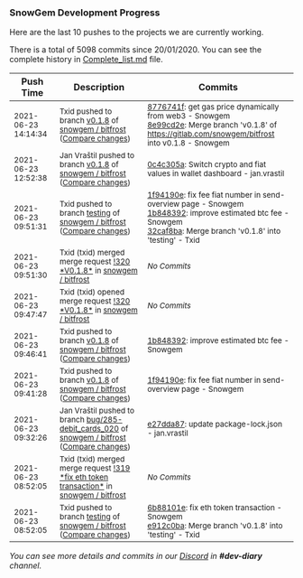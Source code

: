 
### SnowGem Development Progress

Here are the last 10 pushes to the projects we are currently working.

There is a total of 5098 commits since 20/01/2020. You can see the complete history in
 [Complete_list.md](Complete_list.md) file.

| Push Time | Description | Commits |
| --- | --- | --- |
| <sub>2021-06-23 14:14:34</sub> | <sub>Txid pushed to branch [v0\.1\.8](https://gitlab.com/snowgem/bitfrost/commits/v0.1.8) of [snowgem / bitfrost](https://gitlab.com/snowgem/bitfrost) ([Compare changes](https://gitlab.com/snowgem/bitfrost/compare/0c4c305a6cba58491820dc4bc2eb048cd3ed01a1...8e99cd2e4ece943f7cc56864a1c3c2102c81c4db))</sub> | <sub>[8776741f](https://gitlab.com/snowgem/bitfrost/-/commit/8776741f86ec24890cdb0f5d98c9a17e623b9519): get gas price dynamically from web3 - Snowgem<br>[8e99cd2e](https://gitlab.com/snowgem/bitfrost/-/commit/8e99cd2e4ece943f7cc56864a1c3c2102c81c4db): Merge branch 'v0.1.8' of https://gitlab.com/snowgem/bitfrost into v0.1.8 - Snowgem</sub> |
| <sub>2021-06-23 12:52:38</sub> | <sub>Jan Vraštil pushed to branch [v0\.1\.8](https://gitlab.com/snowgem/bitfrost/commits/v0.1.8) of [snowgem / bitfrost](https://gitlab.com/snowgem/bitfrost) ([Compare changes](https://gitlab.com/snowgem/bitfrost/compare/1b848392670d942d88f23f716afde291a24ca25d...0c4c305a6cba58491820dc4bc2eb048cd3ed01a1))</sub> | <sub>[0c4c305a](https://gitlab.com/snowgem/bitfrost/-/commit/0c4c305a6cba58491820dc4bc2eb048cd3ed01a1): Switch crypto and fiat values in wallet dashboard - jan.vrastil</sub> |
| <sub>2021-06-23 09:51:31</sub> | <sub>Txid pushed to branch [testing](https://gitlab.com/snowgem/bitfrost/commits/testing) of [snowgem / bitfrost](https://gitlab.com/snowgem/bitfrost) ([Compare changes](https://gitlab.com/snowgem/bitfrost/compare/e912c0ba350d4672c647a972b7238519c35de13f...32caf8bad4182572bb3fd82a04246a33011ef9ab))</sub> | <sub>[1f94190e](https://gitlab.com/snowgem/bitfrost/-/commit/1f94190ee409f5f13ad55880c4894bd4e1604a5f): fix fee fiat number in send-overview page - Snowgem<br>[1b848392](https://gitlab.com/snowgem/bitfrost/-/commit/1b848392670d942d88f23f716afde291a24ca25d): improve estimated btc fee - Snowgem<br>[32caf8ba](https://gitlab.com/snowgem/bitfrost/-/commit/32caf8bad4182572bb3fd82a04246a33011ef9ab): Merge branch 'v0.1.8' into 'testing' - Txid</sub> |
| <sub>2021-06-23 09:51:30</sub> | <sub>Txid (txid) merged merge request [\!320 \*V0\.1\.8\*](https://gitlab.com/snowgem/bitfrost/-/merge_requests/320) in [snowgem / bitfrost](https://gitlab.com/snowgem/bitfrost)</sub> | <sub>_No Commits_</sub> |
| <sub>2021-06-23 09:47:47</sub> | <sub>Txid (txid) opened merge request [\!320 \*V0\.1\.8\*](https://gitlab.com/snowgem/bitfrost/-/merge_requests/320) in [snowgem / bitfrost](https://gitlab.com/snowgem/bitfrost)</sub> | <sub>_No Commits_</sub> |
| <sub>2021-06-23 09:46:41</sub> | <sub>Txid pushed to branch [v0\.1\.8](https://gitlab.com/snowgem/bitfrost/commits/v0.1.8) of [snowgem / bitfrost](https://gitlab.com/snowgem/bitfrost) ([Compare changes](https://gitlab.com/snowgem/bitfrost/compare/1f94190ee409f5f13ad55880c4894bd4e1604a5f...1b848392670d942d88f23f716afde291a24ca25d))</sub> | <sub>[1b848392](https://gitlab.com/snowgem/bitfrost/-/commit/1b848392670d942d88f23f716afde291a24ca25d): improve estimated btc fee - Snowgem</sub> |
| <sub>2021-06-23 09:41:28</sub> | <sub>Txid pushed to branch [v0\.1\.8](https://gitlab.com/snowgem/bitfrost/commits/v0.1.8) of [snowgem / bitfrost](https://gitlab.com/snowgem/bitfrost) ([Compare changes](https://gitlab.com/snowgem/bitfrost/compare/6b88101e5b6c757421516cbdcf0aaeb1cd7a6b1f...1f94190ee409f5f13ad55880c4894bd4e1604a5f))</sub> | <sub>[1f94190e](https://gitlab.com/snowgem/bitfrost/-/commit/1f94190ee409f5f13ad55880c4894bd4e1604a5f): fix fee fiat number in send-overview page - Snowgem</sub> |
| <sub>2021-06-23 09:32:26</sub> | <sub>Jan Vraštil pushed to branch [bug/285\-debit\_cards\_020](https://gitlab.com/snowgem/bitfrost/commits/bug/285-debit_cards_020) of [snowgem / bitfrost](https://gitlab.com/snowgem/bitfrost) ([Compare changes](https://gitlab.com/snowgem/bitfrost/compare/cea949654b18f0da288e4ae9cbe47c5ca1bb681f...e27dda878ef9df9d1d9a19f58a17773e749079d6))</sub> | <sub>[e27dda87](https://gitlab.com/snowgem/bitfrost/-/commit/e27dda878ef9df9d1d9a19f58a17773e749079d6): update package-lock.json - jan.vrastil</sub> |
| <sub>2021-06-23 08:52:05</sub> | <sub>Txid (txid) merged merge request [\!319 \*fix eth token transaction\*](https://gitlab.com/snowgem/bitfrost/-/merge_requests/319) in [snowgem / bitfrost](https://gitlab.com/snowgem/bitfrost)</sub> | <sub>_No Commits_</sub> |
| <sub>2021-06-23 08:52:05</sub> | <sub>Txid pushed to branch [testing](https://gitlab.com/snowgem/bitfrost/commits/testing) of [snowgem / bitfrost](https://gitlab.com/snowgem/bitfrost) ([Compare changes](https://gitlab.com/snowgem/bitfrost/compare/27d1fc9eb94a058441695330dd442f399affb9b9...e912c0ba350d4672c647a972b7238519c35de13f))</sub> | <sub>[6b88101e](https://gitlab.com/snowgem/bitfrost/-/commit/6b88101e5b6c757421516cbdcf0aaeb1cd7a6b1f): fix eth token transaction - Snowgem<br>[e912c0ba](https://gitlab.com/snowgem/bitfrost/-/commit/e912c0ba350d4672c647a972b7238519c35de13f): Merge branch 'v0.1.8' into 'testing' - Txid</sub> |

_You can see more details and commits in our [Discord](https://discord.gg/zumGnbg) in **#dev-diary** channel._

